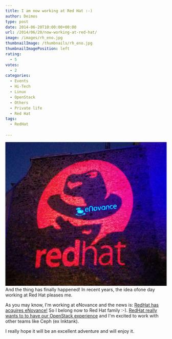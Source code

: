 ```yaml
---
title: I am now working at Red Hat :-)
author: Deimos
type: post
date: 2014-06-20T10:00:00+00:00
url: /2014/06/20/now-working-at-red-hat/
image: /images/rh_eno.jpg
thumbnailImage: /thumbnails/rh_eno.jpg
thumbnailImagePosition: left
rating:
  - 5
votes:
  - 2
categories:
  - Events
  - Hi-Tech
  - Linux
  - OpenStack
  - Others
  - Private life
  - Red Hat
tags:
  - RedHat

---
```

![rh_eno](/images/rh_eno.jpg)
And the thing has finally happened! <span id="result_box" lang="en"><span class="hps">In recent years,</span> <span class="hps">the idea of</span> <span class="hps">​​one day working</span> <span class="hps">at Red Hat</span> <span class="hps">pleases me</span>.</span>

As you may know, I'm working at eNovance and the news is: [RedHat has acquires eNovance!](http://www.redhat.com/about/news/press-archive/2014/6/red-hat-to-acquire-enovance) So I belong now to Red Hat family :-). [RedHat really wants to to have our OpenStack experience](http://gigaom.com/2014/06/19/red-hat-is-busy-making-acquisitions-so-it-can-become-the-red-hat-of-the-cloud-with-openstack/) and I'm excited to work with other teams like Ceph (ex Inktank).

I really hope it will be an excellent adventure and will enjoy it.